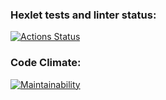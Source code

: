 ### Hexlet tests and linter status:
[![Actions Status](https://github.com/Nazarinh0/python-project-lvl2/workflows/hexlet-check/badge.svg)](https://github.com/Nazarinh0/python-project-lvl2/actions)
### Code Climate:
[![Maintainability](https://api.codeclimate.com/v1/badges/2d2d3ddf57e561e5c9c0/maintainability)](https://codeclimate.com/github/Nazarinh0/python-project-lvl2/maintainability)

